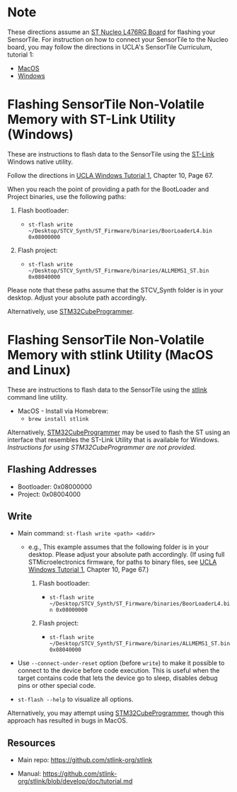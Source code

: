 # Note

These directions assume an [ST Nucleo L476RG Board](https://www.st.com/en/evaluation-tools/nucleo-l476rg.html) for flashing your SensorTile. For instruction on how to connect your SensorTile to the Nucleo board, you may follow the directions in UCLA's SensorTile Curriculum, tutorial 1:

* [MacOS](https://drive.google.com/file/d/1v540B7Kj-gJ9Px35lsvecWksL4ZKAPr_/view)
* [Windows](https://drive.google.com/file/d/1bh39QMUHsFQ8bXTbingEP0JvlwMTbXq4/view)


# Flashing SensorTile Non-Volatile Memory with ST-Link Utility (Windows)

These are instructions to flash data to the SensorTile using the [ST-Link](https://www.st.com/en/development-tools/stsw-link004.html) Windows native utility.

Follow the directions in [UCLA Windows Tutorial 1](https://drive.google.com/file/d/1bh39QMUHsFQ8bXTbingEP0JvlwMTbXq4/view), Chapter 10, Page 67.

When you reach the point of providing a path for the BootLoader and Project binaries, use the following paths:

1. Flash bootloader:
    * `st-flash write ~/Desktop/STCV_Synth/ST_Firmware/binaries/BoorLoaderL4.bin 0x08000000`

2. Flash project:
    * `st-flash write ~/Desktop/STCV_Synth/ST_Firmware/binaries/ALLMEMS1_ST.bin 0x08040000`

Please note that these paths assume that the STCV_Synth folder is in your desktop. Adjust your absolute path accordingly.

Alternatively, use [STM32CubeProgrammer](https://www.st.com/en/development-tools/stm32cubeprog.html).


# Flashing SensorTile Non-Volatile Memory with stlink Utility (MacOS and Linux)

These are instructions to flash data to the SensorTile using the [stlink](https://github.com/stlink-org/stlink) command line utility.

* MacOS - Install via Homebrew:
    * `brew install stlink`

Alternatively, [STM32CubeProgrammer](https://www.st.com/en/development-tools/stm32cubeprog.html) may be used to flash the ST using an interface that resembles the ST-Link Utility that is available for Windows. *Instructions for using STM32CubeProgrammer are not provided.*


## Flashing Addresses

* Bootloader: 0x08000000
* Project: 0x08004000


## Write

* Main command: `st-flash write <path> <addr>`

    * e.g., This example assumes that the following folder is in your desktop. Please adjust your absolute path accordingly. (If using full STMicroelectronics firmware, for paths to binary files, see [UCLA Windows Tutorial 1](https://drive.google.com/file/d/1bh39QMUHsFQ8bXTbingEP0JvlwMTbXq4/view), Chapter 10, Page 67.)

        1. Flash bootloader:
            * `st-flash write ~/Desktop/STCV_Synth/ST_Firmware/binaries/BoorLoaderL4.bin 0x08000000`

        2. Flash project:
            * `st-flash write ~/Desktop/STCV_Synth/ST_Firmware/binaries/ALLMEMS1_ST.bin 0x08040000`

* Use `--connect-under-reset` option (before `write`) to make it possible to connect to the device before code execution. This is useful when the target contains code that lets the device go to sleep, disables debug pins or other special code.

* `st-flash --help` to visualize all options.

Alternatively, you may attempt using [STM32CubeProgrammer](https://www.st.com/en/development-tools/stm32cubeprog.html), though this approach has resulted in bugs in MacOS.

## Resources

* Main repo: https://github.com/stlink-org/stlink

* Manual: https://github.com/stlink-org/stlink/blob/develop/doc/tutorial.md
